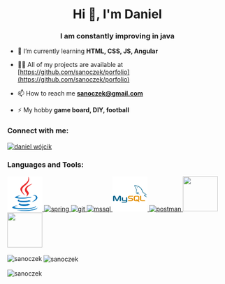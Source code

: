 <h1 align="center">Hi 👋, I'm Daniel</h1>
<h3 align="center">I am constantly improving in java</h3>

- 🌱 I’m currently learning **HTML, CSS, JS, Angular**

- 👨‍💻 All of my projects are available at [https://github.com/sanoczek/porfolio](https://github.com/sanoczek/porfolio)

- 📫 How to reach me **sanoczek@gmail.com**

- ⚡ My hobby **game board, DIY, football**

<h3 align="left">Connect with me:</h3>
<p align="left">
<a href="https://linkedin.com/in/daniel-wójcik-35129a218" target="blank"><img align="center" src="https://raw.githubusercontent.com/rahuldkjain/github-profile-readme-generator/master/src/images/icons/Social/linked-in-alt.svg" alt="daniel wójcik" height="50" width="50" /></a>
</p>

<h3 align="left">Languages and Tools:</h3>
<p align="left"> <a href="https://www.java.com" target="_blank"> <img src="https://raw.githubusercontent.com/devicons/devicon/master/icons/java/java-original.svg" alt="java" width="80" height="80"/> </a> <a href="https://spring.io/" target="_blank"> <img src="https://www.vectorlogo.zone/logos/springio/springio-icon.svg" alt="spring" width="80" height="80"/> <a href="https://git-scm.com/" target="_blank"> <img src="https://www.vectorlogo.zone/logos/git-scm/git-scm-icon.svg" alt="git" width="80" height="80"/> </a>  </a> <a href="https://www.microsoft.com/en-us/sql-server" target="_blank"> <img src="https://www.svgrepo.com/show/303229/microsoft-sql-server-logo.svg" alt="mssql" width="80" height="80"/> </a> <a href="https://www.mysql.com/" target="_blank"> <img src="https://raw.githubusercontent.com/devicons/devicon/master/icons/mysql/mysql-original-wordmark.svg" alt="mysql" width="80" height="80"/> </a> <a href="https://postman.com" target="_blank"> <img src="https://www.vectorlogo.zone/logos/getpostman/getpostman-icon.svg" alt="postman" width="80" height="80"/> </a> <a href="https://hibernate.org" target="_blank"> <img src="https://hibernate.org/images/hibernate_icon_whitebkg.svg" width="80" height="80"/> </a> </a> <a href="https://www.scrum.org/" target="_blank"> <img src="https://www.scrum.org/themes/custom/scrumorg/assets/images/logo-250.png" width="80" height="80"/> </a> </p>

<p><img align="left" src="https://github-readme-stats.vercel.app/api/top-langs?username=sanoczek&show_icons=true&locale=en&layout=compact" alt="sanoczek" /></p>

<p>&nbsp;<img align="center" src="https://github-readme-stats.vercel.app/api?username=sanoczek&show_icons=true&locale=en" alt="sanoczek" /></p>

<p><img align="center" src="https://github-readme-streak-stats.herokuapp.com/?user=sanoczek&" alt="sanoczek" /></p>

